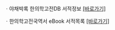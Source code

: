 ㆍ야채박록 한의학고전DB 서적정보 [[바로가기]](https://mediclassics.kr/books/186)

ㆍ한의학고전국역서 eBook 서적목록 [[바로가기]](https://info.mediclassics.kr/bookshelf/list/eBook/list)
